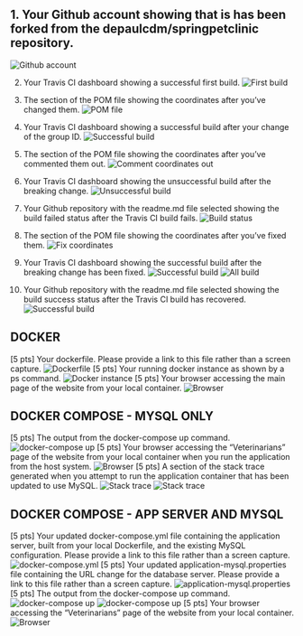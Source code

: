 ## 1. Your Github account showing that is has been forked from the depaulcdm/springpetclinic repository.
   ![Github account](https://github.com/webericzhang/spring-petclinic/blob/master/images/1.png)
   
2. Your Travis CI dashboard showing a successful first build.
   ![First build](https://github.com/webericzhang/spring-petclinic/blob/master/images/2.png)

3. The section of the POM file showing the coordinates after you’ve changed them.
   ![POM file](https://github.com/webericzhang/spring-petclinic/blob/master/images/3.png)

4. Your Travis CI dashboard showing a successful build after your change of the group ID.
   ![Successful build](https://github.com/webericzhang/spring-petclinic/blob/master/images/4.png)

5. The section of the POM file showing the coordinates after you’ve commented them out.
   ![Comment coordinates out](https://github.com/webericzhang/spring-petclinic/blob/master/images/5.png)

6. Your Travis CI dashboard showing the unsuccessful build after the breaking change.
   ![Unsuccessful build](https://github.com/webericzhang/spring-petclinic/blob/master/images/6.png)

7. Your Github repository with the readme.md file selected showing the build failed status after the Travis CI build fails.
   ![Build status](https://github.com/webericzhang/spring-petclinic/blob/master/images/7.png)

8. The section of the POM file showing the coordinates after you’ve fixed them.
   ![Fix coordinates](https://github.com/webericzhang/spring-petclinic/blob/master/images/8.png)

9. Your Travis CI dashboard showing the successful build after the breaking change has been fixed.
   ![Successful build](https://github.com/webericzhang/spring-petclinic/blob/master/images/9.1.png)
   ![All build](https://github.com/webericzhang/spring-petclinic/blob/master/images/9.2.png)

10. Your Github repository with the readme.md file selected showing the build success status after the Travis CI build has recovered.
   ![Successful build](https://github.com/webericzhang/spring-petclinic/blob/master/images/10.png)
   
## DOCKER
   [5 pts] Your dockerfile. Please provide a link to this file rather than a screen capture.
   ![Dockerfile](https://github.com/webericzhang/spring-petclinic/blob/master/Dockerfile-1)
   [5 pts] Your running docker instance as shown by a ps command.
   ![Docker instance](https://github.com/webericzhang/spring-petclinic/blob/master/images/docker/docker_instance.png)
   [5 pts] Your browser accessing the main page of the website from your local container.
   ![Browser](https://github.com/webericzhang/spring-petclinic/blob/master/images/docker/browser.png)
## DOCKER COMPOSE - MYSQL ONLY
   [5 pts] The output from the docker-compose up command.
   ![docker-compose up](https://github.com/webericzhang/spring-petclinic/blob/master/images/mysql/docker-compose-up.png)
   [5 pts] Your browser accessing the “Veterinarians” page of the website from your local container when you run the application from the host system.
   ![Browser](https://github.com/webericzhang/spring-petclinic/blob/master/images/mysql/browser.png)
   [5 pts] A section of the stack trace generated when you attempt to run the application container that has been updated to use MySQL.
   ![Stack trace](https://github.com/webericzhang/spring-petclinic/blob/master/images/mysql/trace1.png)
   ![Stack trace](https://github.com/webericzhang/spring-petclinic/blob/master/images/mysql/trace2.png)
## DOCKER COMPOSE - APP SERVER AND MYSQL
   [5 pts] Your updated docker-compose.yml file containing the application server, built from your local Dockerfile, and the existing MySQL configuration. Please provide a link to this file rather than a screen capture.
   ![docker-compose.yml](https://github.com/webericzhang/spring-petclinic/blob/master/docker-compose-3.yml)
   [5 pts] Your updated application-mysql.properties file containing the URL change for the database server. Please provide a link to this file rather than a screen capture.
   ![application-mysql.properties](https://github.com/webericzhang/spring-petclinic/blob/master/src/main/resources/application-mysql.properties)
   [5 pts] The output from the docker-compose up command.
   ![docker-compose up](https://github.com/webericzhang/spring-petclinic/blob/master/images/ApplicationANDMySQL/docker-compose-up1.png)
   ![docker-compose up](https://github.com/webericzhang/spring-petclinic/blob/master/images/ApplicationANDMySQL/docker-compose-up2.png)
   [5 pts] Your browser accessing the “Veterinarians” page of the website from your local container.
   ![Browser](https://github.com/webericzhang/spring-petclinic/blob/master/images/ApplicationANDMySQL/browser.png)